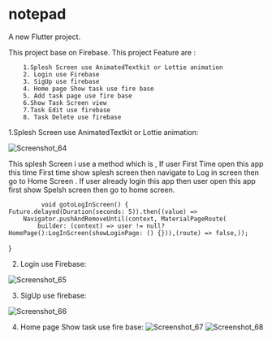 # notepad

A new Flutter project.

This project base on Firebase. 
This project Feature are :

		1.Splesh Screen use AnimatedTextkit or Lottie animation
		2. Login use Firebase
		3. SigUp use firebase
		4. Home page Show task use fire base
		5. Add task page use fire base
		6.Show Task Screen view
		7.Task Edit use firebase
		8. Task Delete use firebase

  
1.Splesh Screen use AnimatedTextkit or Lottie animation:

 ![Screenshot_64](https://github.com/riShad241/Notepad/assets/106663161/947753d3-4b2c-4f1e-add0-11dc88b9d230)
  
This splesh Screen i use a method which is , If user First Time open this app this time First time show splesh screen then navigate to Log in screen then go to Home Screen . If user already login this app then user open this app first show Spelsh screen then go to home screen.

			 void gotoLogInScreen() {
    Future.delayed(Duration(seconds: 5)).then((value) =>
        Navigator.pushAndRemoveUntil(context, MaterialPageRoute(
            builder: (context) => user != null? HomePage():LogInScreen(showLoginPage: () {})),(route) => false,));
  }

 2. Login use Firebase:
    
![Screenshot_65](https://github.com/riShad241/Notepad/assets/106663161/a7ae5621-fb11-40c6-bc2c-0ec747e3395e)

3. SigUp use firebase:
   
![Screenshot_66](https://github.com/riShad241/Notepad/assets/106663161/ef18f3eb-560f-4688-98f7-f9bd790a499f)

4. Home page Show task use fire base:
![Screenshot_67](https://github.com/riShad241/Notepad/assets/106663161/499e4fe7-679d-45c3-9af6-fc6a3c59fb67)
![Screenshot_68](https://github.com/riShad241/Notepad/assets/106663161/4c018a31-c4e8-448e-bd89-fe6d92c79086)




